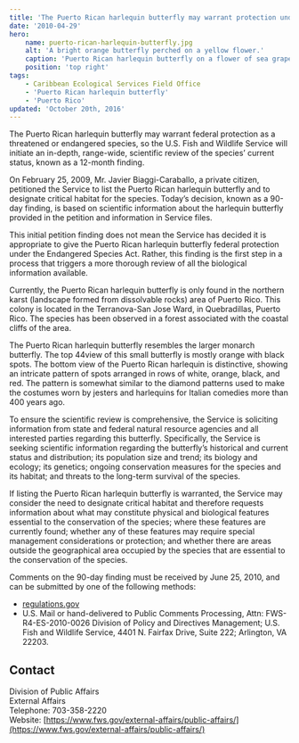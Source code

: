 ```yaml
---
title: 'The Puerto Rican harlequin butterfly may warrant protection under the Endangered Species Act'
date: '2010-04-29'
hero:
    name: puerto-rican-harlequin-butterfly.jpg
    alt: 'A bright orange butterfly perched on a yellow flower.'
    caption: 'Puerto Rican harlequin butterfly on a flower of sea grapes. <a href="https://flic.kr/p/9LBLnZ">Photo</a> by USFWS.'
    position: 'top right'
tags:
    - Caribbean Ecological Services Field Office
    - 'Puerto Rican harlequin butterfly'
    - 'Puerto Rico'
updated: 'October 20th, 2016'
---
```


The Puerto Rican harlequin butterfly may warrant federal protection as a threatened or endangered species, so the U.S. Fish and Wildlife Service will initiate an in-depth, range-wide, scientific review of the species’ current status, known as a 12-month finding.

On February 25, 2009, Mr. Javier Biaggi-Caraballo, a private citizen, petitioned the Service to list the Puerto Rican harlequin butterfly and to designate critical habitat for the species. Today’s decision, known as a 90-day finding, is based on scientific information about the harlequin butterfly provided in the petition and information in Service files.

This initial petition finding does not mean the Service has decided it is appropriate to give the Puerto Rican harlequin butterfly federal protection under the Endangered Species Act. Rather, this finding is the first step in a process that triggers a more thorough review of all the biological information available.

Currently, the Puerto Rican harlequin butterfly is only found in the northern karst (landscape formed from dissolvable rocks) area of Puerto Rico. This colony is located in the Terranova-San Jose Ward, in Quebradillas, Puerto Rico. The species has been observed in a forest associated with the coastal cliffs of the area.

The Puerto Rican harlequin butterfly resembles the larger monarch butterfly. The top 44view of this small butterfly is mostly orange with black spots. The bottom view of the Puerto Rican harlequin is distinctive, showing an intricate pattern of spots arranged in rows of white, orange, black, and red. The pattern is somewhat similar to the diamond patterns used to make the costumes worn by jesters and harlequins for Italian comedies more than 400 years ago.

To ensure the scientific review is comprehensive, the Service is soliciting information from state and federal natural resource agencies and all interested parties regarding this butterfly. Specifically, the Service is seeking scientific information regarding the butterfly’s historical and current status and distribution; its population size and trend; its biology and ecology; its genetics; ongoing conservation measures for the species and its habitat; and threats to the long-term survival of the species.

If listing the Puerto Rican harlequin butterfly is warranted, the Service may consider the need to designate critical habitat and therefore requests information about what may constitute physical and biological features essential to the conservation of the species; where these features are currently found; whether any of these features may require special management considerations or protection; and whether there are areas outside the geographical area occupied by the species that are essential to the conservation of the species.

Comments on the 90-day finding must be received by June 25, 2010, and can be submitted by one of the following methods:

- [regulations.gov](http://www.regulations.gov)
- U.S. Mail or hand-delivered to Public Comments Processing, Attn: FWS-R4-ES-2010-0026 Division of Policy and Directives Management; U.S. Fish and Wildlife Service, 4401 N. Fairfax Drive, Suite 222; Arlington, VA 22203.

## Contact

Division of Public Affairs  
External Affairs  
Telephone: 703-358-2220  
Website: [https://www.fws.gov/external-affairs/public-affairs/](https://www.fws.gov/external-affairs/public-affairs/)
